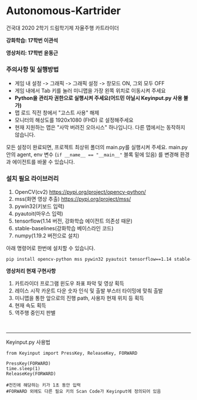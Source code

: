 # Autonomous-Kartrider
건국대 2020 2학기 드림학기제 자율주행 카트라이더

**강화학습: 17학번 이관석** 

**영상처리: 17학번 윤동근**

### 주의사항 및 실행방법
- 게임 내 설정 -> 그래픽 -> 그래픽 설정 -> 창모드 ON, 그외 모두 OFF
- 게임 내에서 Tab 키를 눌러 미니맵을 가장 왼쪽 위치로 이동시켜 주세요
- **Python을 관리자 권한으로 실행시켜 주세요(어드민 아닐시 Keyinput.py 사용 불가)**
- 맵 로드 직전 창에서 "고스트 사용" 해제
- 모니터의 해상도를 1920x1080 (FHD) 로 설정해주세요
- 현재 지원하는 맵은 "사막 버려진 오아시스" 하나입니다. 다른 맵에서는 동작하지 않습니다.

모든 설정이 완료되면, 프로젝트 최상위 폴더의 main.py를 실행시켜 주세요.
main.py 안의 agent, env 변수 (`if __name__ == "__main__"` 블록 밑에 있음) 를 변경해 환경과 에이전트를 바꿀 수 있습니다.

### 설치 필요 라이브러리

1. OpenCV(cv2) https://pypi.org/project/opencv-python/
2. mss(화면 영상 추출) https://pypi.org/project/mss/
3. pywin32(키보드 입력)
4. pyautoit(마우스 입력)
5. tensorflow(1.14 버전, 강화학습 에이전트 의존성 때문)
6. stable-baselines(강화학습 베이스라인 코드)
7. numpy(1.19.2 버전으로 설치)

아래 명령어로 한번에 설치할 수 있습니다.
```bash
pip install opencv-python mss pywin32 pyautoit tensorflow==1.14 stable-baselines numpy==1.19.2
```


**영상처리 현재 구현사항**
1. 카트라이더 프로그램 윈도우 좌표 파악 및 영상 획득
2. 레이스 시작 카운트 다운 숫자 인식 및 출발 부스터 타이밍에 맞춰 출발
3. 미니맵을 통한 앞으로의 진행 path, 사용자 현재 위치 등 획득
4. 현재 속도 획득
5. 역주행 중인지 판별

&nbsp;





---
Keyinput.py 사용법 

    from Keyinput import PressKey, ReleaseKey, FORWARD
    
    PressKey(FORWARD)
    time.sleep(1)
    ReleaseKey(FORWARD)

    #전진에 해당하는 키가 1초 동안 입력
    #FORWARD 외에도 다른 필요 키의 Scan Code가 Keyinput에 정의되어 있음
